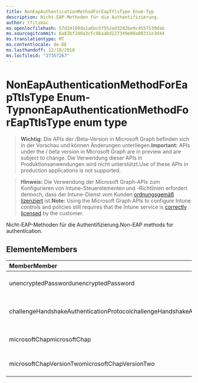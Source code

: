 ```yaml
---
title: NonEapAuthenticationMethodForEapTtlsType Enum-Typ
description: Nicht-EAP-Methoden für die Authentifizierung.
author: tfitzmac
ms.openlocfilehash: 57d24189da1a6bc5f552ad32d2be9c4557539dab
ms.sourcegitcommit: 6a82bf240a3cfc0baabd227349e08a08311e3d44
ms.translationtype: MT
ms.contentlocale: de-DE
ms.lasthandoff: 12/18/2018
ms.locfileid: "27357267"
---
```

# <a name="noneapauthenticationmethodforeapttlstype-enum-type"></a><span data-ttu-id="cda78-103">NonEapAuthenticationMethodForEapTtlsType Enum-Typ</span><span class="sxs-lookup"><span data-stu-id="cda78-103">nonEapAuthenticationMethodForEapTtlsType enum type</span></span>

> <span data-ttu-id="cda78-104">**Wichtig:** Die APIs der /Beta-Version in Microsoft Graph befinden sich in der Vorschau und können Änderungen unterliegen.</span><span class="sxs-lookup"><span data-stu-id="cda78-104">**Important:** APIs under the / beta version in Microsoft Graph are in preview and are subject to change.</span></span> <span data-ttu-id="cda78-105">Die Verwendung dieser APIs in Produktionsanwendungen wird nicht unterstützt.</span><span class="sxs-lookup"><span data-stu-id="cda78-105">Use of these APIs in production applications is not supported.</span></span>

> <span data-ttu-id="cda78-106">**Hinweis:** Die Verwendung der Microsoft Graph-APIs zum Konfigurieren von Intune-Steuerelementen und -Richtlinien erfordert dennoch, dass der Intune-Dienst vom Kunden [ordnungsgemäß lizenziert](https://go.microsoft.com/fwlink/?linkid=839381) ist.</span><span class="sxs-lookup"><span data-stu-id="cda78-106">**Note:** Using the Microsoft Graph APIs to configure Intune controls and policies still requires that the Intune service is [correctly licensed](https://go.microsoft.com/fwlink/?linkid=839381) by the customer.</span></span>

<span data-ttu-id="cda78-107">Nicht-EAP-Methoden für die Authentifizierung.</span><span class="sxs-lookup"><span data-stu-id="cda78-107">Non-EAP methods for authentication.</span></span>
## <a name="members"></a><span data-ttu-id="cda78-108">Elemente</span><span class="sxs-lookup"><span data-stu-id="cda78-108">Members</span></span>
|<span data-ttu-id="cda78-109">Member</span><span class="sxs-lookup"><span data-stu-id="cda78-109">Member</span></span>|<span data-ttu-id="cda78-110">Wert</span><span class="sxs-lookup"><span data-stu-id="cda78-110">Value</span></span>|<span data-ttu-id="cda78-111">Beschreibung</span><span class="sxs-lookup"><span data-stu-id="cda78-111">Description</span></span>|
|:---|:---|:---|
|<span data-ttu-id="cda78-112">unencryptedPassword</span><span class="sxs-lookup"><span data-stu-id="cda78-112">unencryptedPassword</span></span>|<span data-ttu-id="cda78-113">0</span><span class="sxs-lookup"><span data-stu-id="cda78-113">0</span></span>|<span data-ttu-id="cda78-114">Unverschlüsselte Kennwort (PAP).</span><span class="sxs-lookup"><span data-stu-id="cda78-114">Unencrypted password (PAP).</span></span>|
|<span data-ttu-id="cda78-115">challengeHandshakeAuthenticationProtocol</span><span class="sxs-lookup"><span data-stu-id="cda78-115">challengeHandshakeAuthenticationProtocol</span></span>|<span data-ttu-id="cda78-116">1</span><span class="sxs-lookup"><span data-stu-id="cda78-116">1</span></span>|<span data-ttu-id="cda78-117">Herausforderung Handshake Authentication-Protokoll (CHAP).</span><span class="sxs-lookup"><span data-stu-id="cda78-117">Challenge Handshake Authentication Protocol (CHAP).</span></span>|
|<span data-ttu-id="cda78-118">microsoftChap</span><span class="sxs-lookup"><span data-stu-id="cda78-118">microsoftChap</span></span>|<span data-ttu-id="cda78-119">2</span><span class="sxs-lookup"><span data-stu-id="cda78-119">2</span></span>| <span data-ttu-id="cda78-120">Microsoft CHAP-(SICHERUNGSSERVERS).</span><span class="sxs-lookup"><span data-stu-id="cda78-120">Microsoft CHAP (MS-CHAP).</span></span>|
|<span data-ttu-id="cda78-121">microsoftChapVersionTwo</span><span class="sxs-lookup"><span data-stu-id="cda78-121">microsoftChapVersionTwo</span></span>|<span data-ttu-id="cda78-122">3</span><span class="sxs-lookup"><span data-stu-id="cda78-122">3</span></span>|<span data-ttu-id="cda78-123">Microsoft CHAP Version 2 (v2-SICHERUNGSSERVERS).</span><span class="sxs-lookup"><span data-stu-id="cda78-123">Microsoft CHAP Version 2 (MS-CHAP v2).</span></span>|





